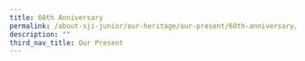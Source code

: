 ```yaml
---
title: 60th Anniversary
permalink: /about-sji-junior/our-heritage/our-present/60th-anniversary/
description: ""
third_nav_title: Our Present
---
```


